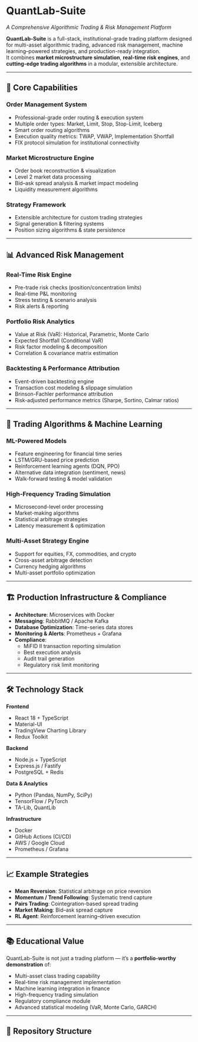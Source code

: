 # **QuantLab-Suite**  
_A Comprehensive Algorithmic Trading & Risk Management Platform_

**QuantLab-Suite** is a full-stack, institutional-grade trading platform designed for multi-asset algorithmic trading, advanced risk management, machine learning–powered strategies, and production-ready integration.  
It combines **market microstructure simulation**, **real-time risk engines**, and **cutting-edge trading algorithms** in a modular, extensible architecture.

---

## 🚀 **Core Capabilities**

### **Order Management System**
- Professional-grade order routing & execution system
- Multiple order types: Market, Limit, Stop, Stop-Limit, Iceberg
- Smart order routing algorithms
- Execution quality metrics: TWAP, VWAP, Implementation Shortfall
- FIX protocol simulation for institutional connectivity

### **Market Microstructure Engine**
- Order book reconstruction & visualization
- Level 2 market data processing
- Bid–ask spread analysis & market impact modeling
- Liquidity measurement algorithms

### **Strategy Framework**
- Extensible architecture for custom trading strategies
- Signal generation & filtering systems
- Position sizing algorithms & state persistence

---

## 📊 **Advanced Risk Management**

### **Real-Time Risk Engine**
- Pre-trade risk checks (position/concentration limits)
- Real-time P&L monitoring
- Stress testing & scenario analysis
- Risk alerts & reporting

### **Portfolio Risk Analytics**
- Value at Risk (VaR): Historical, Parametric, Monte Carlo
- Expected Shortfall (Conditional VaR)
- Risk factor modeling & decomposition
- Correlation & covariance matrix estimation

### **Backtesting & Performance Attribution**
- Event-driven backtesting engine
- Transaction cost modeling & slippage simulation
- Brinson-Fachler performance attribution
- Risk-adjusted performance metrics (Sharpe, Sortino, Calmar ratios)

---

## 🤖 **Trading Algorithms & Machine Learning**

### **ML-Powered Models**
- Feature engineering for financial time series
- LSTM/GRU-based price prediction
- Reinforcement learning agents (DQN, PPO)
- Alternative data integration (sentiment, news)
- Walk-forward testing & model validation

### **High-Frequency Trading Simulation**
- Microsecond-level order processing
- Market-making algorithms
- Statistical arbitrage strategies
- Latency measurement & optimization

### **Multi-Asset Strategy Engine**
- Support for equities, FX, commodities, and crypto
- Cross-asset arbitrage detection
- Currency hedging algorithms
- Multi-asset portfolio optimization

---

## 🏗 **Production Infrastructure & Compliance**

- **Architecture**: Microservices with Docker
- **Messaging**: RabbitMQ / Apache Kafka
- **Database Optimization**: Time-series data stores
- **Monitoring & Alerts**: Prometheus + Grafana
- **Compliance**:  
  - MiFID II transaction reporting simulation  
  - Best execution analysis  
  - Audit trail generation  
  - Regulatory risk limit monitoring

---

## 🛠 **Technology Stack**

**Frontend**  
- React 18 + TypeScript  
- Material-UI  
- TradingView Charting Library  
- Redux Toolkit  

**Backend**  
- Node.js + TypeScript  
- Express.js / Fastify  
- PostgreSQL + Redis  

**Data & Analytics**  
- Python (Pandas, NumPy, SciPy)  
- TensorFlow / PyTorch  
- TA-Lib, QuantLib  

**Infrastructure**  
- Docker  
- GitHub Actions (CI/CD)  
- AWS / Google Cloud  
- Prometheus / Grafana  

---

## 📈 **Example Strategies**
- **Mean Reversion**: Statistical arbitrage on price reversion  
- **Momentum / Trend Following**: Systematic trend capture  
- **Pairs Trading**: Cointegration-based spread trading  
- **Market Making**: Bid–ask spread capture  
- **RL Agent**: Reinforcement learning–driven execution

---

## 📚 **Educational Value**
QuantLab-Suite is not just a trading platform — it’s a **portfolio-worthy demonstration** of:
- Multi-asset class trading capability
- Real-time risk management implementation
- Machine learning integration in finance
- High-frequency trading simulation
- Regulatory compliance module
- Advanced statistical modeling (VaR, Monte Carlo, GARCH)

---

## 📂 **Repository Structure**

